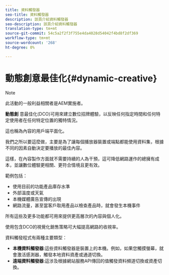 ```yaml
---
title: 資料觸發器
seo-title: 資料觸發器
description: 該頁介紹資料觸發器
seo-description: 該頁介紹資料觸發器
translation-type: tm+mt
source-git-commit: 54c5a2f2f3f755e4da4028d54042f4bd8f2df369
workflow-type: tm+mt
source-wordcount: '268'
ht-degree: 0%

---
```



# 動態創意最佳化{#dynamic-creative}

>[!NOTE]
>
>此活動的一般利益相關者是AEM實施者。

**動態創** 意最佳化(DCO)可用來建立數位招牌體驗，以反映任何指定時間和任何特定使用者在任何特定位置的獨特情況。

這也稱為內容的用戶端平面化。

我們之所以要這麼做，主要是為了讓每個播放器裝置或端點都能使用資料集，根據不同的因素自動決定要播放的最佳內容。

這樣，在內容製作方面就不需要持續的人為干預，這可降低網路運作的總擁有成本，並讓數位體驗更相關、更符合情境且更有效。

範例包括：

* 使用目前的功能產品庫存水準
* 外部溫度或天氣
* 本機媒體廣告宣傳的出現
* 網路流量，甚至當客戶取用產品以檢查產品時，就會發生本機事件

所有這些及更多功能都可用來提供更高層次的內容與個人化。

使用包含DCO的視覺化銷售策略可大幅提高網路的收視率。

資料觸發程式有兩種主要類型：

* **本機資料觸發器**:這些資料觸發器是裝置上的本機。例如，如果您觸摸螢幕，就會激活感測器，觸發本地資料資產或通道切換。
* **遠端資料觸發器**:這涉及根據網站服務API傳回的值觸發資料頻道切換或資產切換。

